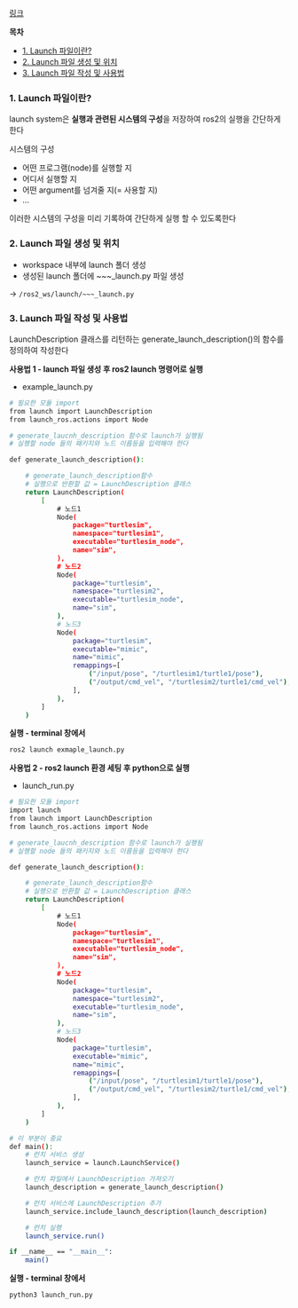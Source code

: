 [링크](https://docs.ros.org/en/humble/Tutorials/Intermediate/Launch/Creating-Launch-Files.html)

**목차**
- [1. Launch 파일이란? ](#1-launch-파일이란)
- [2. Launch 파일 생성 및 위치 ](#2-launch-파일-생성-및-위치)
- [3. Launch 파일 작성 및 사용법 ](#3-launch-파일-작성-및-사용법)

### 1. Launch 파일이란?

launch system은 **실행과 관련된 시스템의 구성**을 저장하여 ros2의 실행을 간단하게 한다

시스템의 구성

- 어떤 프로그램(node)를 실행할 지
- 어디서 실행할 지
- 어떤 argument를 넘겨줄 지(= 사용할 지)
- …

이러한 시스템의 구성을 미리 기록하여 간단하게 실행 할 수 있도록한다

### 2. Launch 파일 생성 및 위치

- workspace 내부에 launch 폴더 생성
- 생성된 launch 폴더에 ~~~_launch.py  파일 생성

→ `/ros2_ws/launch/~~~_launch.py` 

### 3. Launch 파일 작성 및 사용법

LaunchDescription 클래스를 리턴하는 generate_launch_description()의 함수를 정의하여 작성한다

**사용법 1 - launch 파일 생성 후 ros2 launch 명령어로 실행**

- example_launch.py

```bash
# 필요한 모듈 import
from launch import LaunchDescription
from launch_ros.actions import Node

# generate_laucnh_description 함수로 launch가 실행됨
# 실행할 node 들의 패키지와 노드 이름등을 입력해야 한다

def generate_launch_description():

    # generate_launch_description함수
    # 실행으로 반환할 값 = LaunchDescription 클래스
    return LaunchDescription(
        [
            # 노드1
            Node(
                package="turtlesim",
                namespace="turtlesim1",
                executable="turtlesim_node",
                name="sim",
            ),
            # 노드2
            Node(
                package="turtlesim",
                namespace="turtlesim2",
                executable="turtlesim_node",
                name="sim",
            ),
            # 노드3
            Node(
                package="turtlesim",
                executable="mimic",
                name="mimic",
                remappings=[
                    ("/input/pose", "/turtlesim1/turtle1/pose"),
                    ("/output/cmd_vel", "/turtlesim2/turtle1/cmd_vel"),
                ],
            ),
        ]
    )

```

**실행 -  terminal 창에서** 

```bash
ros2 launch exmaple_launch.py
```

**사용법 2 - ros2 launch 환경 세팅 후 python으로 실행**

- launch_run.py

```bash
# 필요한 모듈 import
import launch
from launch import LaunchDescription
from launch_ros.actions import Node

# generate_laucnh_description 함수로 launch가 실행됨
# 실행할 node 들의 패키지와 노드 이름등을 입력해야 한다

def generate_launch_description():

    # generate_launch_description함수
    # 실행으로 반환할 값 = LaunchDescription 클래스
    return LaunchDescription(
        [
            # 노드1
            Node(
                package="turtlesim",
                namespace="turtlesim1",
                executable="turtlesim_node",
                name="sim",
            ),
            # 노드2
            Node(
                package="turtlesim",
                namespace="turtlesim2",
                executable="turtlesim_node",
                name="sim",
            ),
            # 노드3
            Node(
                package="turtlesim",
                executable="mimic",
                name="mimic",
                remappings=[
                    ("/input/pose", "/turtlesim1/turtle1/pose"),
                    ("/output/cmd_vel", "/turtlesim2/turtle1/cmd_vel"),
                ],
            ),
        ]
    )

# 이 부분이 중요
def main():
    # 런치 서비스 생성
    launch_service = launch.LaunchService()

    # 런치 파일에서 LaunchDescription 가져오기
    launch_description = generate_launch_description()

    # 런치 서비스에 LaunchDescription 추가
    launch_service.include_launch_description(launch_description)

    # 런치 실행
    launch_service.run()

if __name__ == "__main__":
    main()

```

**실행 -  terminal 창에서** 

```bash
python3 launch_run.py
```
